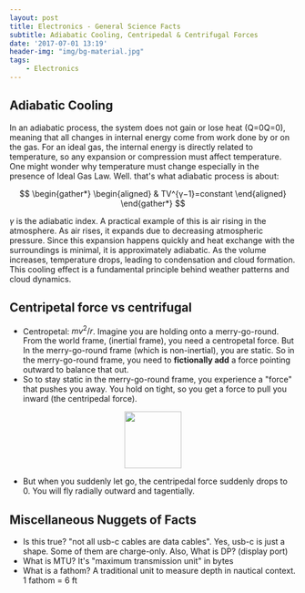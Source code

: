 ```yaml
---
layout: post
title: Electronics - General Science Facts
subtitle: Adiabatic Cooling, Centripedal & Centrifugal Forces
date: '2017-07-01 13:19'
header-img: "img/bg-material.jpg"
tags:
    - Electronics
---
```


## Adiabatic Cooling

In an adiabatic process, the system does not gain or lose heat (Q=0Q=0), meaning that all changes in internal energy come from work done by or on the gas. For an ideal gas, the internal energy is directly related to temperature, so any expansion or compression must affect temperature. One might wonder why temperature must change especially in the presence of Ideal Gas Law. Well. that's what adiabatic process is about:

$$
\begin{gather*}
\begin{aligned}
& TV^{γ−1}=constant
\end{aligned}
\end{gather*}
$$

$γ$ is the adiabatic index. A practical example of this is air rising in the atmosphere. As air rises, it expands due to decreasing atmospheric pressure. Since this expansion happens quickly and heat exchange with the surroundings is minimal, it is approximately adiabatic. As the volume increases, temperature drops, leading to condensation and cloud formation. This cooling effect is a fundamental principle behind weather patterns and cloud dynamics.

## Centripetal force vs centrifugal

- Centropetal: $mv^2 / r$. Imagine you are holding onto a merry-go-round. From the world frame, (inertial frame), you need a centropetal force. But In the merry-go-round frame (which is non-inertial), you are static. So in the merry-go-round frame, you need to **fictionally add** a force pointing outward to balance that out.
- So to stay static in the merry-go-round frame, you experience a "force" that pushes you away. You hold on tight, so you get a force to pull you inward (the centripedal force).

<div style="text-align: center;">
<p align="center">
    <figure>
        <img src="https://i.postimg.cc/LXvMJ29D/merrygoroundfail-fai.gif" height="100" alt=""/>
    </figure>
</p>
</div>

- But when you suddenly let go, the centripedal force suddenly drops to 0. You will fly radially outward and tagentially.

## Miscellaneous Nuggets of Facts

- Is this true? "not all usb-c cables are data cables". Yes, usb-c is just a shape. Some of them are charge-only. Also, What is DP? (display port)
- What is MTU? It's "maximum transmission unit" in bytes
- What is a fathom? A traditional unit to measure depth in nautical context. 1 fathom = 6 ft
